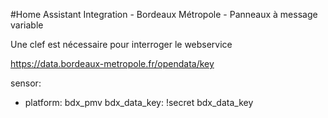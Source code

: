#Home Assistant Integration - Bordeaux Métropole - Panneaux à message variable

Une clef est nécessaire pour interroger le webservice

https://data.bordeaux-metropole.fr/opendata/key


sensor:
  - platform: bdx_pmv
    bdx_data_key: !secret bdx_data_key